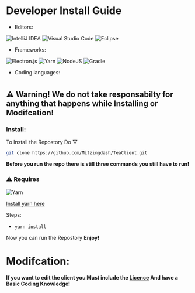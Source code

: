 # Developer Install Guide
- Editors:

![IntelliJ IDEA](https://img.shields.io/badge/IntelliJIDEA-000000.svg?style=for-the-badge&logo=intellij-idea&logoColor=white)
![Visual Studio Code](https://img.shields.io/badge/Visual%20Studio%20Code-0078d7.svg?style=for-the-badge&logo=visual-studio-code&logoColor=white)
![Eclipse](https://img.shields.io/badge/Eclipse-FE7A16.svg?style=for-the-badge&logo=Eclipse&logoColor=white)

- Frameworks:

![Electron.js](https://img.shields.io/badge/Electron-191970?style=for-the-badge&logo=Electron&logoColor=white)
![Yarn](https://img.shields.io/badge/yarn-%232C8EBB.svg?style=for-the-badge&logo=yarn&logoColor=white)
![NodeJS](https://img.shields.io/badge/node.js-6DA55F?style=for-the-badge&logo=node.js&logoColor=white)
![Gradle](https://img.shields.io/badge/Gradle-02303A.svg?style=for-the-badge&logo=Gradle&logoColor=white)

- Coding languages:



#
## **⚠️ Warning! We do not take responsabilty for anything that happens while Installing or Modifcation!**


### Install:
To Install the Repostory Do ▽
```bash
git clone https://github.com/Mitzingdash/TeaClient.git
```
**Before you run the repo there is still three commands you still have to run!**
### **⚠️ Requires** 
![Yarn](https://img.shields.io/badge/yarn-%232C8EBB.svg?style=for-the-badge&logo=yarn&logoColor=white)

[Install yarn here](https://classic.yarnpkg.com/lang/en/docs/install/)


Steps:  
- ```yarn install```

Now you can run the Repostory **Enjoy!**

#
# **Modifcation:**
**If you want to edit the client you Must include the [Licence](../app/Licenses/LICENSE) And have a Basic Coding Knowledge!**
#

